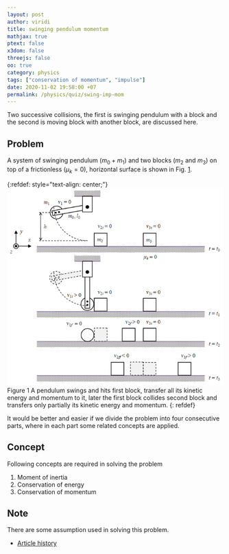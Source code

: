 ```yaml
---
layout: post
author: viridi
title: swinging pendulum momentum
mathjax: true
ptext: false
x3dom: false
threejs: false
oo: true
category: physics
tags: ["conservation of momentum", "impulse"]
date: 2020-11-02 19:58:00 +07
permalink: /physics/quiz/swing-imp-mom
---
```

Two successive collisions, the first is swinging pendulum with a block and the second is moving block with another block, are discussed here.


## Problem
A system of swinging pendulum ($m_0 + m_1$) and two blocks ($m_2$ and $m_3$) on top of a frictionless ($\mu_k = 0$), horizontal surface is shown in Fig. <a href="#fig:sim-system">1</a>.

{:refdef: style="text-align: center;"}
![swingin pendulum colliding a block](/assets/img/phys/swing-impuls-momentum.png)
<br />
Figure <a name="fig:sim-system">1</a> A pendulum swings and hits first block, transfer all its kinetic energy and momentum to it, later the first block collides second block and transfers only partially its kinetic energy and momentum.
{: refdef}

It would be better and easier if we divide the problem into four consecutive parts, where in each part some related concepts are applied.


## Concept
Following concepts are required in solving the problem
1. Moment of inertia
2. Conservation of energy
3. Conservation of momentum

## Note
There are some assumption used in solving this problem.

+ [Article history](https://github.com/butiran/butiran.github.io/commits/master/_posts/phys/quiz/2020-11-02-swing-imp-mom.md)
